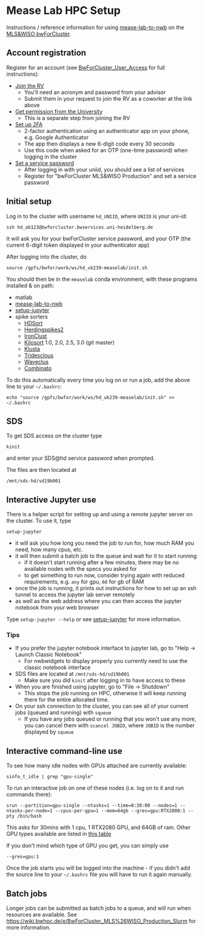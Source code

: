 # Mease Lab HPC Setup

Instructions / reference information for using [mease-lab-to-nwb](https://github.com/ssciwr/mease-lab-to-nwb) on the [MLS&WISO bwForCluster](https://wiki.bwhpc.de/e/Category:BwForCluster_MLS%26WISO_Production).

## Account registration

Register for an account (see [BwForCluster_User_Access](https://wiki.bwhpc.de/e/BwForCluster_User_Access) for full instructions):

- [Join the RV](https://www.bwhpc-c5.de/en/ZAS/bwforcluster_collaboration.php)
  - You'll need an acronym and password from your advisor
  - Submit them in your request to join the RV as a coworker at the link above
- [Get permission from the University](https://bwforcluster.urz.uni-heidelberg.de/)
  - This is a separate step from joining the RV
- [Set up 2FA](https://bwservices.uni-heidelberg.de/user/twofa.xhtml)
  - 2-factor authentication using an authenticator app on your phone, e.g. Google Authenticator
  - The app then displays a new 6-digit code every 30 seconds
  - Use this code when asked for an OTP (one-time password) when logging in the cluster
- [Set a service password](https://bwservices.uni-heidelberg.de/)
  - After logging in with your uniid, you should see a list of services
  - Register for "bwForCluster MLS&WISO Production" and set a service password

## Initial setup

Log in to the cluster with username `hd_UNIID`, where `UNIID` is your uni-id:

```
ssh hd_ab123@bwforcluster.bwservices.uni-heidelberg.de
```

It will ask you for your bwForCluster service password, and your OTP (the current 6-digit token displayed in your authenticator app)

After logging into the cluster, do

```
source /gpfs/bwfor/work/ws/hd_uk239-measelab/init.sh
```

You should then be in the `measelab` conda environment, with these programs installed & on path:

- matlab
- [mease-lab-to-nwb](https://github.com/ssciwr/mease-lab-to-nwb)
- [setup-jupyter](https://github.com/ssciwr/mease-hpc-setup/setup-jupyter)
- spike sorters
  - [HDSort](https://git.bsse.ethz.ch/hima_public/HDsort)
  - [Herdingspikes2](https://github.com/mhhennig/hs2)
  - [IronClust](https://github.com/jamesjun/ironclust)
  - [Kilosort](https://github.com/MouseLand/Kilosort) 1.0, 2.0, 2.5, 3.0 (git master)
  - [Klusta](https://github.com/kwikteam/klusta)
  - [Tridesclous](https://tridesclous.readthedocs.io/)
  - [Waveclus](https://github.com/csn-le/wave_clus)
  - [Combinato](https://github.com/jniediek/combinato)

To do this automatically every time you log on or run a job, add the above line to your `~/.bashrc`:

```
echo "source /gpfs/bwfor/work/ws/hd_uk239-measelab/init.sh" >> ~/.bashrc
```

## SDS

To get SDS access on the cluster type

```
kinit
```

and enter your SDS@hd service password when prompted.

The files are then located at

```
/mnt/sds-hd/sd19b001
```

## Interactive Jupyter use

There is a helper script for setting up and using a remote jupyter server on the cluster.
To use it, type

```
setup-jupyter
```

- it will ask you how long you need the job to run for, how much RAM you need, how many cpus, etc.
- it will then submit a batch job to the queue and wait for it to start running
  - if it doesn't start running after a few minutes, there may be no available nodes with the specs you asked for
  - to get something to run now, consider trying again with reduced requirements, e.g. `any` for gpu, `60` for gb of RAM
- once the job is running, it prints out instructions for how to set up an ssh tunnel to access the jupyter lab server remotely
- as well as the web address where you can then access the jupyter notebook from your web browser

Type `setup-jupyter --help` or see [setup-jupyter](https://github.com/ssciwr/mease-hpc-setup/tree/main/setup-jupyter) for more information.

### Tips

- If you prefer the jupyter notebook interface to jupyter lab, go to "Help -> Launch Classic Notebook"
  - For nwbwidgets to display properly you currently need to use the classic notebook interface
- SDS files are located at `/mnt/sds-hd/sd19b001`
  - Make sure you did `kinit` after logging in to have access to these
- When you are finished using jupyter, go to "File -> Shutdown"
  - This stops the job running on HPC, otherwise it will keep running there for the entire allocated time.
- On your ssh connection to the cluster, you can see all of your current jobs (queued and running) with `squeue`
  - If you have any jobs queued or running that you won't use any more, you can cancel them with `scancel JOBID`, where `JOBID` is the number displayed by `squeue`

## Interactive command-line use

To see how many idle nodes with GPUs attached are currently available:

```
sinfo_t_idle | grep "gpu-single"
```

To run an interactive job on one of these nodes (i.e. log on to it and run commands there):

```
srun --partition=gpu-single --ntasks=1 --time=0:30:00 --nodes=1 --ntasks-per-node=1 --cpus-per-gpu=1 --mem=64gb --gres=gpu:RTX2080:1 --pty /bin/bash
```

This asks for 30mins with 1 cpu, 1 RTX2080 GPU, and 64GB of ram.
Other GPU types available are listed in [this table](https://wiki.bwhpc.de/e/BwForCluster_MLS%26WISO_Production_Hardware#Coprocessor_Nodes)

If you don't mind which type of GPU you get, you can simply use

```
--gres=gpu:1
```

Once the job starts you will be logged into the machine - if you didn't add
the source line to your `~/.bashrc` file you will have to run it again manually.

## Batch jobs

Longer jobs can be submitted as batch jobs to a queue, and will run when resources are available.
See https://wiki.bwhpc.de/e/BwForCluster_MLS%26WISO_Production_Slurm for more information.
